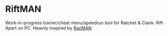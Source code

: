 # RiftMAN
Work-in-progress trainer/cheat menu/speedrun tool for Ratchet & Clank: Rift Apart on PC.
Heavily inspired by [RacMAN](https://www.github.com/MichaelRelaxen/racman)
